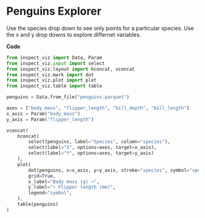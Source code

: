 # Penguins Explorer


Use the species drop down to see only points for a particular species.
Use the x and y drop downs to explore differnet variables.

**Code**

``` python
from inspect_viz import Data, Param
from inspect_viz.input import select
from inspect_viz.layout import hconcat, vconcat
from inspect_viz.mark import dot
from inspect_viz.plot import plot
from inspect_viz.table import table

penguins = Data.from_file("penguins.parquet")

axes = ["body_mass", "flipper_length", "bill_depth", "bill_length"]
x_axis = Param("body_mass")
y_axis = Param("flipper_length")

vconcat(
    hconcat(
        select(penguins, label="Species", column="species"),
        select(label="X", options=axes, target=x_axis),
        select(label="Y", options=axes, target=y_axis)
    ),
    plot(
        dot(penguins, x=x_axis, y=y_axis, stroke="species", symbol="species"),
        grid=True,
        x_label="Body mass (g) →",
        y_label="↑ Flipper length (mm)",
        legend="symbol",
    ),
    table(penguins)
)
```
